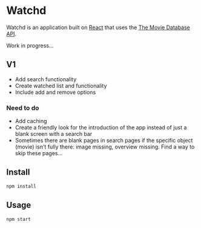 # Watchd

Watchd is an application built on [React](http://reactjs.org/) that uses the [The Movie Database API](https://api.themoviedb.org/).

Work in progress...


## V1

* Add search functionality
* Create watched list and functionality
* Include add and remove options

### Need to do

* Add caching
* Create a friendly look for the introduction of the app instead of just a blank screen with a search bar
* Sometimes there are blank pages in search pages if the specific object (movie) isn't fully there: image missing, overview missing. Find a way to skip these pages... 

## Install

```bash
npm install
```

## Usage

```bash
npm start
```